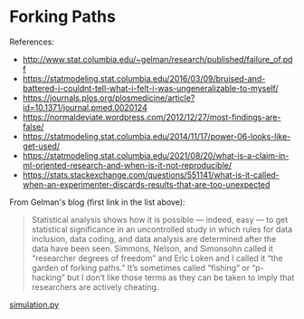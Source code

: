 # Forking Paths

References:

- http://www.stat.columbia.edu/~gelman/research/published/failure_of.pdf
- https://statmodeling.stat.columbia.edu/2016/03/09/bruised-and-battered-i-couldnt-tell-what-i-felt-i-was-ungeneralizable-to-myself/
- https://journals.plos.org/plosmedicine/article?id=10.1371/journal.pmed.0020124
- https://normaldeviate.wordpress.com/2012/12/27/most-findings-are-false/
- https://statmodeling.stat.columbia.edu/2014/11/17/power-06-looks-like-get-used/
- https://statmodeling.stat.columbia.edu/2021/08/20/what-is-a-claim-in-ml-oriented-research-and-when-is-it-not-reproducible/
- https://stats.stackexchange.com/questions/551141/what-is-it-called-when-an-experimenter-discards-results-that-are-too-unexpected

From Gelman's blog (first link in the list above):

> Statistical analysis shows how it is possible — indeed, easy — to get statistical significance in an uncontrolled study in which rules for data inclusion, data coding, and data analysis are determined after the data have been seen. Simmons, Nelson, and Simonsohn called it “researcher degrees of freedom” and Eric Loken and I called it “the garden of forking paths.” It’s sometimes called “fishing” or “p-hacking” but I don’t like those terms as they can be taken to imply that researchers are actively cheating.

[simulation.py](simulation.py)